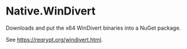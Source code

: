 # Native.WinDivert

Downloads and put the x64 WinDivert binaries into a NuGet package.

See https://reqrypt.org/windivert.html.
